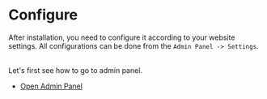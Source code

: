 # Configure

After installation, you need to configure it according to your website settings. All configurations can be done from the `Admin Panel -> Settings`.

<br>
Let's first see how to go to admin panel.


- [Open Admin Panel](#Open-Admin-Panel)


